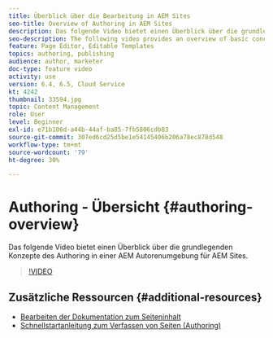 ```yaml
---
title: Überblick über die Bearbeitung in AEM Sites
seo-title: Overview of Authoring in AEM Sites
description: Das folgende Video bietet einen Überblick über die grundlegenden Konzepte des Authoring in einer AEM Autorenumgebung. Als Grundlage wird die Sites-Konsole verwendet.
seo-description: The following video provides an overview of basic concepts of authoring in an AEM author environment. It uses the Sites console as a basis.
feature: Page Editor, Editable Templates
topics: authoring, publishing
audience: author, marketer
doc-type: feature video
activity: use
version: 6.4, 6.5, Cloud Service
kt: 4242
thumbnail: 33594.jpg
topic: Content Management
role: User
level: Beginner
exl-id: e71b106d-a44b-44af-ba85-7fb5806cdb83
source-git-commit: 307ed6cd25d5be1e54145406b206a78ec878d548
workflow-type: tm+mt
source-wordcount: '79'
ht-degree: 30%

---
```


# Authoring - Übersicht {#authoring-overview}

Das folgende Video bietet einen Überblick über die grundlegenden Konzepte des Authoring in einer AEM Autorenumgebung für AEM Sites.

>[!VIDEO](https://video.tv.adobe.com/v/33594?quality=12&learn=on)

## Zusätzliche Ressourcen {#additional-resources}

* [Bearbeiten der Dokumentation zum Seiteninhalt](https://experienceleague.adobe.com/docs/experience-manager-cloud-service/sites/authoring/fundamentals/editing-content.html?lang=de)
* [Schnellstartanleitung zum Verfassen von Seiten (Authoring)](https://experienceleague.adobe.com/docs/experience-manager-cloud-service/sites/authoring/getting-started/quick-start.html)
